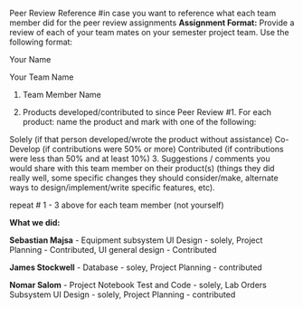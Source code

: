 Peer Review Reference
#in case you want to reference what each team member did for the peer review assignments
**Assignment Format:**
Provide a review of each of your team mates on your semester project team.  Use the following format:

Your Name

Your Team Name

1. Team Member Name

2. Products developed/contributed to since Peer Review #1.  For each product: name the product and mark with one of the following:

Solely (if that person developed/wrote the product without assistance)
Co-Develop (if contributions were 50% or more)
Contributed (if contributions were less than 50% and at least 10%)
3. Suggestions / comments you would share with this team member on their product(s) (things they did really well, some specific changes they should consider/make, alternate ways to design/implement/write specific features, etc).

repeat # 1 - 3 above for each team member (not yourself)

**What we did:**

**Sebastian Majsa** - Equipment subsystem UI Design - solely, Project Planning - Contributed, UI general design - Contributed


**James Stockwell** - Database - soley, Project Planning - contributed

**Nomar Salom** - Project Notebook Test and Code - solely, Lab Orders Subsystem UI Design - solely, Project Planning - contributed
